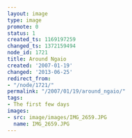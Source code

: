 ```yaml
---
layout: image
type: image
promote: 0
status: 1
created_ts: 1169197259
changed_ts: 1372159494
node_id: 1721
title: Around Ngaio
created: '2007-01-19'
changed: '2013-06-25'
redirect_from:
- "/node/1721/"
permalink: "/2007/01/19/around_ngaio/"
tags:
- The first few days
images:
- src: image/images/IMG_2659.JPG
  name: IMG_2659.JPG
---
```


